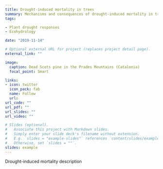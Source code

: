 ```yaml
---
title: Drought-induced mortality in trees
summary: Mechanisms and consequences of drought-induced mortality in trees
tags:

- Plant drought responses
- Ecohydrology

date: "2019-11-14"

# Optional external URL for project (replaces project detail page).
external_link: ""

image:
  caption: Dead Scots pine in the Prades Mountains (Catalonia)
  focal_point: Smart

links:
- icon: twitter
  icon_pack: fab
  name: Follow
  url: 
url_code: ""
url_pdf: ""
url_slides: ""
url_video: ""

# Slides (optional).
#   Associate this project with Markdown slides.
#   Simply enter your slide deck's filename without extension.
#   E.g. `slides = "example-slides"` references `content/slides/example-slides.md`.
#   Otherwise, set `slides = ""`.
slides: example
---
```


Drought-induced mortality description
